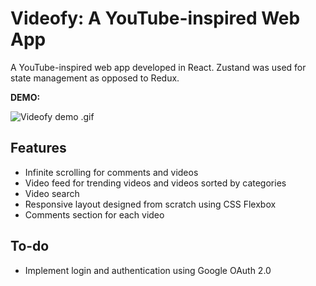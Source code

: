 # Videofy: A YouTube-inspired Web App

A YouTube-inspired web app developed in React. Zustand was used for state management as opposed to Redux.

**DEMO:**

![Videofy demo .gif](/demo.gif)

## Features

* Infinite scrolling for comments and videos
* Video feed for trending videos and videos sorted by categories
* Video search
* Responsive layout designed from scratch using CSS Flexbox
* Comments section for each video

## To-do

* Implement login and authentication using Google OAuth 2.0
